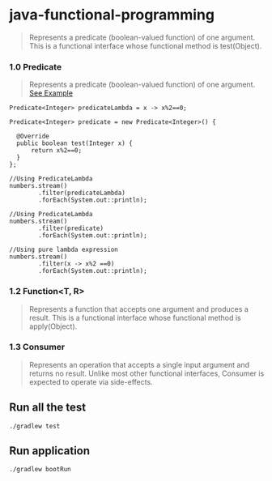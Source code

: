 # java-functional-programming

> Represents a predicate (boolean-valued function) of one argument.
This is a functional interface whose functional method is test(Object).

### 1.0 Predicate <T> 
> Represents a predicate (boolean-valued function) of one argument. [See Example](https://github.com/saurabhshcs/java-functional-programming/blob/main/src/main/java/com/techsharezone/javafunctionalprogramming/functionalinterface/FunctionalInterfaceExample.java)

```
Predicate<Integer> predicateLambda = x -> x%2==0;

Predicate<Integer> predicate = new Predicate<Integer>() {

  @Override
  public boolean test(Integer x) {
      return x%2==0;
  }
};

//Using PredicateLambda
numbers.stream()
        .filter(predicateLambda)
        .forEach(System.out::println);

//Using PredicateLambda
numbers.stream()
        .filter(predicate)
        .forEach(System.out::println);

//Using pure lambda expression
numbers.stream()
        .filter(x -> x%2 ==0)
        .forEach(System.out::println);

```

### 1.2 Function<T, R>
> Represents a function that accepts one argument and produces a result.
This is a functional interface whose functional method is apply(Object).


### 1.3 Consumer<T>
> Represents an operation that accepts a single input argument and returns no result. Unlike most other functional interfaces, Consumer is expected to operate via side-effects.


## Run all the test 

`
./gradlew test
`

## Run application
`
./gradlew bootRun
`
